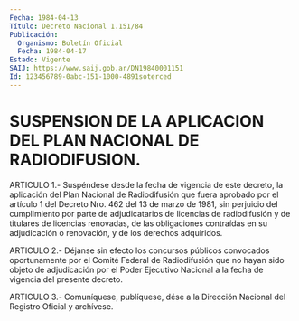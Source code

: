 ```yaml
---
Fecha: 1984-04-13
Título: Decreto Nacional 1.151/84
Publicación:
  Organismo: Boletín Oficial
  Fecha: 1984-04-17
Estado: Vigente
SAIJ: https://www.saij.gob.ar/DN19840001151
Id: 123456789-0abc-151-1000-4891soterced
---
```

# SUSPENSION DE LA APLICACION DEL PLAN NACIONAL DE RADIODIFUSION.

<a id="1"></a>
ARTICULO  1.-  Suspéndese  desde  la  fecha  de  vigencia  de  este decreto,  la  aplicación  del  Plan  Nacional  de Radiodifusión que fuera aprobado por el artículo 1 del Decreto Nro.  462  del  13  de marzo  de  1981,  sin  perjuicio  del  cumplimiento  por  parte  de adjudicatarios  de  licencias  de  radiodifusión  y de titulares de licencias  renovadas,  de  las  obligaciones  contraídas    en   su adjudicación    o    renovación,  y  de  los  derechos  adquiridos.

<a id="2"></a>
ARTICULO  2.-  Déjanse sin efecto los concursos públicos convocados oportunamente por  el  Comité Federal de Radiodifusión que no hayan sido objeto de adjudicación  por  el  Poder Ejecutivo Nacional a la fecha de vigencia del presente decreto.

<a id="3"></a>
ARTICULO  3.- Comuníquese, publíquese, dése a la Dirección Nacional del Registro Oficial y archívese.